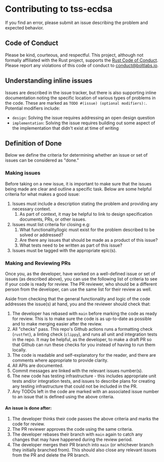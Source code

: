 # Contributing to tss-ecdsa

If you find an error, please submit an issue describing the problem and expected behavior.

## Code of Conduct

Please be kind, courteous, and respectful. This project, although not formally affiliated with the Rust project, supports the [Rust Code of Conduct](https://www.rust-lang.org/policies/code-of-conduct).
Please report any violations of this code of conduct to
[conduct@boltlabs.io](mailto:conduct@boltlabs.io).


## Understanding inline issues
Issues are described in the issue tracker, but there is also supporting inline documentation noting the specific location of various types of problems in the code. These are marked as `TODO #(issue) (optional modifiers):`. Potential modifiers include:
- `design`: Solving the issue requires addressing an open design question
- `implementation`: Solving the issue requires building out some aspect of the implementation that didn't exist at time of writing


## Definition of Done
Below we define the criteria for determining whether an issue or set of issues can be considered as "done."

### Making issues
Before taking on a new issue, it is important to make sure that the issues being made are clear and outline a specific task.  Below are some helpful criteria for what makes a good issue:

1. Issues must include a description stating the problem and providing any necessary context.
    1. As part of context, it may be helpful to link to design specification documents, PRs, or other issues.
2. Issues must list criteria for closing e.g:
    1. What functionality/logic must exist for the problem described to be solved or addressed?
    2. Are there any issues that should be made as a product of this issue?
    3. What tests need to be written as part of this issue?
3. Issues must be tagged with the appropriate epic(s).

### Making and Reviewing PRs
Once you, as the developer, have worked on a well-defined issue or set of issues (as described above), you can use the following list of criteria to see if your code is ready for review. The PR reviewer, who should be a different person from the developer, can use the same list for their review as well.

Aside from checking that the general functionality and logic of the code addresses the issue(s) at hand, you and the reviewer should check that:
1. The developer has rebased with `main` before marking the code as ready for review. This is to make sure the code is as up-to-date as possible and to make merging easier after the review.
2. All "checks" pass. This repo's Github actions runs a formatting check (`rustfmt`), a linting check (`clippy`), and runs all unit and integration tests in the repo. It may be helpful, as the developer, to make a draft PR so that Github can run these checks for you instead of having to run them locally.
3. The code is readable and self-explanatory for the reader, and there are comments where appropriate to provide clarity.
4. All APIs are documented.
5. Commit messages are linked with the relevant issues number(s).
6. The new code has testing infrastructure - this includes appropriate unit tests and/or integration tests, and issues to describe plans for creating any testing infrastructure that could not be included in the PR.
7. Any TODOs left in the code are marked with an associated issue number to an issue that is defined using the above criteria.


#### An issue is done after:
1. The developer thinks their code passes the above criteria and marks the code for review.
2. The PR reviewer approves the code using the same criteria.
3. The developer rebases their branch with `main` again to catch any changes that may have happened during the review period.
4. The developer merges their PR branch into `main` (or whichever branch they initially branched from). This should also close any relevant issues from the PR and delete the PR branch.
